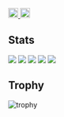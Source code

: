 <p align="left">
  <a href="https://github.com/Ken-K12">
    <img height="20" src="https://komarev.com/ghpvc/?username=Ken-K12" />
  </a>
  <a href="https://github.com/Ken-K12">
    <img height="20" src="https://img.shields.io/github/followers/Ken-K12?label=follow&logo=github&style=flat" />
  </a>
<!--   <a href="http://qiita.com/Ken-K12">
    <img height="20" src="https://qiita-badge.apiapi.app/s/Ken-K12/posts.svg" />
  </a>
  <a href="http://qiita.com/Ken-K12">
    <img height="20" src="https://qiita-badge.apiapi.app/s/Ken-K12/contributions.svg" />
  </a>
  <a href="https://zenn.dev/Ken-K12">
    <img height="20" src="https://badgen.org/img/zenn/Ken-K12/articles?style=plastic" />
  </a> -->
</p>

## Stats
![](http://github-profile-summary-cards.vercel.app/api/cards/profile-details?username=Ken-K12&theme=gruvbox)
![](http://github-profile-summary-cards.vercel.app/api/cards/repos-per-language?username=Ken-K12&theme=gruvbox)
![](http://github-profile-summary-cards.vercel.app/api/cards/most-commit-language?username=Ken-K12&theme=gruvbox)
![](http://github-profile-summary-cards.vercel.app/api/cards/stats?username=Ken-K12&theme=gruvbox)
![](http://github-profile-summary-cards.vercel.app/api/cards/productive-time?username=Ken-K12&theme=gruvbox&utcOffset=9)

## Trophy
![trophy](https://github-profile-trophy.vercel.app/?username=Ken-K12&theme=gruvbox)

